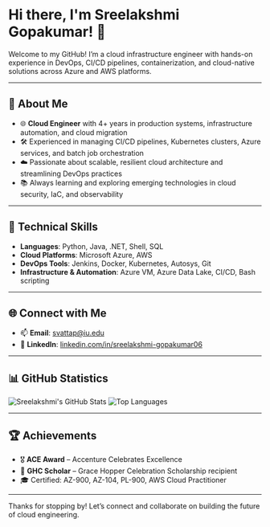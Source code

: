# Hi there, I'm Sreelakshmi Gopakumar! 👋

Welcome to my GitHub! I’m a cloud infrastructure engineer with hands-on experience in DevOps, CI/CD pipelines, containerization, and cloud-native solutions across Azure and AWS platforms.

---

## 🌟 About Me
- 🌐 **Cloud Engineer** with 4+ years in production systems, infrastructure automation, and cloud migration
- 🛠️ Experienced in managing CI/CD pipelines, Kubernetes clusters, Azure services, and batch job orchestration
- ☁️ Passionate about scalable, resilient cloud architecture and streamlining DevOps practices
- 📚 Always learning and exploring emerging technologies in cloud security, IaC, and observability

---

## 💼 Technical Skills
- **Languages**: Python, Java, .NET, Shell, SQL
- **Cloud Platforms**: Microsoft Azure, AWS
- **DevOps Tools**: Jenkins, Docker, Kubernetes, Autosys, Git
- **Infrastructure & Automation**: Azure VM, Azure Data Lake, CI/CD, Bash scripting

---

## 🌐 Connect with Me
- 📫 **Email**: svattap@iu.edu  
- 💼 **LinkedIn**: [linkedin.com/in/sreelakshmi-gopakumar06](https://linkedin.com/in/sreelakshmi-gopakumar06)

---

## 📊 GitHub Statistics
![Sreelakshmi's GitHub Stats](https://github-readme-stats.vercel.app/api?username=sreelakshmigopakumar1998&show_icons=true&theme=radical)
![Top Languages](https://github-readme-stats.vercel.app/api/top-langs/?username=sreelakshmigopakumar1998&layout=compact&theme=radical)

---

## 🏆 Achievements
- 🎖️ **ACE Award** – Accenture Celebrates Excellence
- 🏅 **GHC Scholar** – Grace Hopper Celebration Scholarship recipient
- 🎓 Certified: AZ-900, AZ-104, PL-900, AWS Cloud Practitioner

---

Thanks for stopping by! Let’s connect and collaborate on building the future of cloud engineering.

